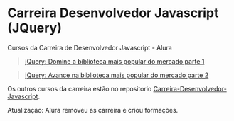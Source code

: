 # Carreira Desenvolvedor Javascript (JQuery)
Cursos da Carreira de Desenvolvedor Javascript - Alura

>[jQuery: Domine a biblioteca mais popular do mercado parte 1](https://cursos.alura.com.br/course/jquery-a-biblioteca-do-mercado)

>[jQuery: Avance na biblioteca mais popular do mercado parte 2](https://cursos.alura.com.br/course/jquery-a-biblioteca-do-mercado-parte-2)


Os outros cursos da carreira estão no repositorio [Carreira-Desenvolvedor-Javascript](https://github.com/AndreLucasrs/Carreira-Desenvolvedor-Javascript).

Atualização: Alura removeu as carreira e criou formações.

